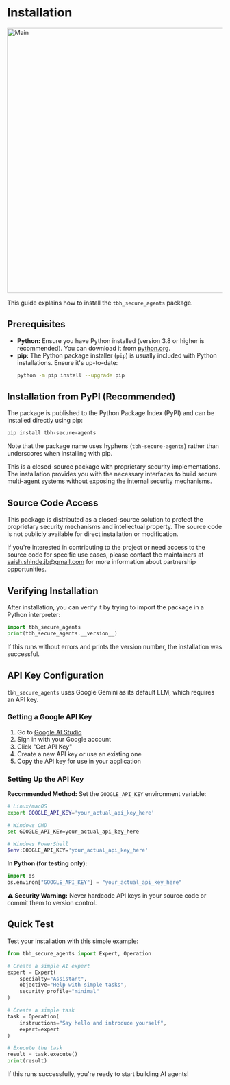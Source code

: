# Installation

<img width="618" alt="Main" src="https://github.com/user-attachments/assets/dbbf5a4f-7b0b-4f43-9b37-ef77dc761ff1" />

This guide explains how to install the `tbh_secure_agents` package.

## Prerequisites

*   **Python:** Ensure you have Python installed (version 3.8 or higher is recommended). You can download it from [python.org](https://www.python.org/).
*   **pip:** The Python package installer (`pip`) is usually included with Python installations. Ensure it's up-to-date:
    ```bash
    python -m pip install --upgrade pip
    ```

## Installation from PyPI (Recommended)

The package is published to the Python Package Index (PyPI) and can be installed directly using pip:

```bash
pip install tbh-secure-agents
```

Note that the package name uses hyphens (`tbh-secure-agents`) rather than underscores when installing with pip.

This is a closed-source package with proprietary security implementations. The installation provides you with the necessary interfaces to build secure multi-agent systems without exposing the internal security mechanisms.

## Source Code Access

This package is distributed as a closed-source solution to protect the proprietary security mechanisms and intellectual property. The source code is not publicly available for direct installation or modification.

If you're interested in contributing to the project or need access to the source code for specific use cases, please contact the maintainers at saish.shinde.jb@gmail.com for more information about partnership opportunities.

## Verifying Installation

After installation, you can verify it by trying to import the package in a Python interpreter:

```python
import tbh_secure_agents
print(tbh_secure_agents.__version__)
```

If this runs without errors and prints the version number, the installation was successful.

## API Key Configuration

`tbh_secure_agents` uses Google Gemini as its default LLM, which requires an API key.

### Getting a Google API Key

1. Go to [Google AI Studio](https://aistudio.google.com/)
2. Sign in with your Google account
3. Click "Get API Key"
4. Create a new API key or use an existing one
5. Copy the API key for use in your application

### Setting Up the API Key

**Recommended Method:** Set the `GOOGLE_API_KEY` environment variable:

```bash
# Linux/macOS
export GOOGLE_API_KEY='your_actual_api_key_here'

# Windows CMD
set GOOGLE_API_KEY=your_actual_api_key_here

# Windows PowerShell
$env:GOOGLE_API_KEY='your_actual_api_key_here'
```

**In Python (for testing only):**
```python
import os
os.environ["GOOGLE_API_KEY"] = "your_actual_api_key_here"
```

**⚠️ Security Warning:** Never hardcode API keys in your source code or commit them to version control.

## Quick Test

Test your installation with this simple example:

```python
from tbh_secure_agents import Expert, Operation

# Create a simple AI expert
expert = Expert(
    specialty="Assistant",
    objective="Help with simple tasks",
    security_profile="minimal"
)

# Create a simple task
task = Operation(
    instructions="Say hello and introduce yourself",
    expert=expert
)

# Execute the task
result = task.execute()
print(result)
```

If this runs successfully, you're ready to start building AI agents!

